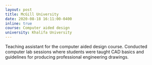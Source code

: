 ```yaml
---
layout: post
title: McGill University
date: 2020-08-18 16:11:00-0400
inline: true
course: Computer aided design
university: Khalifa University
---
```


Teaching assistant for the computer aided design course. Conducted computer lab sessions where students were taught CAD basics and guidelines for producing professional engineering drawings.